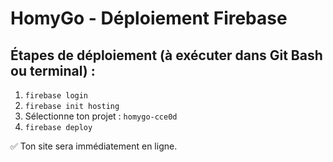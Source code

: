 # HomyGo - Déploiement Firebase

## Étapes de déploiement (à exécuter dans Git Bash ou terminal) :
1. `firebase login`
2. `firebase init hosting`
3. Sélectionne ton projet : `homygo-cce0d`
4. `firebase deploy`

✅ Ton site sera immédiatement en ligne.